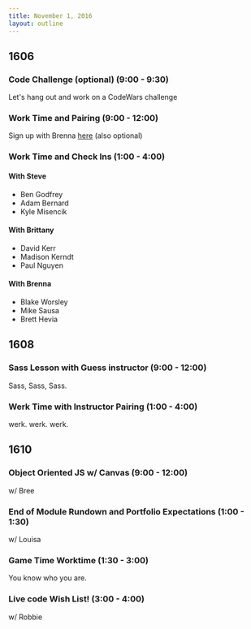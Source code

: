 ```yaml
---
title: November 1, 2016
layout: outline
---
```


## 1606

### Code Challenge (optional) (9:00 - 9:30)
Let's hang out and work on a CodeWars challenge

### Work Time and Pairing (9:00 - 12:00)
Sign up with Brenna [here](https://docs.google.com/spreadsheets/d/1Hyc58GvN35WGqacRaTFG20Ksp_B0pR9u8-8QnXJaVvg/edit#gid=0) (also optional)

### Work Time and Check Ins (1:00 - 4:00)

#### With Steve
 - Ben Godfrey  
 - Adam Bernard  
 - Kyle Misencik  

#### With Brittany
 - David Kerr  
 - Madison Kerndt
 - Paul Nguyen  

#### With Brenna
  - Blake Worsley
  - Mike Sausa  
  - Brett Hevia  

## 1608

### Sass Lesson with Guess instructor (9:00 - 12:00)

Sass, Sass, Sass.

### Werk Time with Instructor Pairing (1:00 - 4:00)

werk. werk. werk.


## 1610

### Object Oriented JS w/ Canvas (9:00 - 12:00)
w/ Bree

### End of Module Rundown and Portfolio Expectations (1:00 - 1:30)
w/ Louisa

### Game Time Worktime (1:30 - 3:00)
You know who you are.

### Live code Wish List! (3:00 - 4:00)
w/ Robbie
